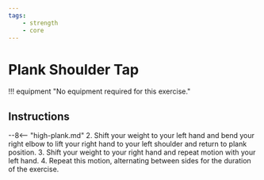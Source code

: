 ```yaml
---
tags:
    - strength
    - core
---
```


#  Plank Shoulder Tap

!!! equipment "No equipment required for this exercise."

## Instructions

--8<-- "high-plank.md"
2. Shift your weight to your left hand and bend your right elbow to lift your right hand to your left shoulder and return to plank position.
3. Shift your weight to your right hand and repeat motion with your left hand.
4. Repeat this motion, alternating between sides for the duration of the exercise.